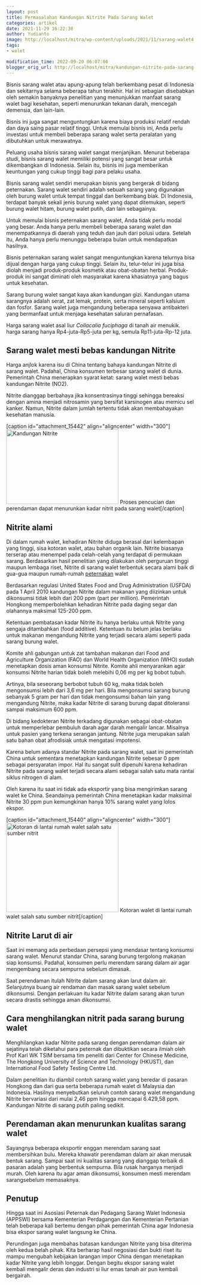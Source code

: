 ```yaml
---
layout: post
title: Permasalahan Kandungan Nitrite Pada Sarang Walet
categories: artikel
date: 2021-11-29 16:22:30
author: Yudianto
image: http://localhost/mitra/wp-content/uploads/2021/11/sarang-walet4.jpg
tags:
- walet

modification_time: 2022-09-20 06:07:06
blogger_orig_url: http://localhost/mitra/kandungan-nitrite-pada-sarang-walet.html
---
```


Bisnis sarang walet atau apung-apung telah berkembang pesat di Indonesia dan sekitarnya selama beberapa tahun terakhir. Hal ini sebagian disebabkan oleh semakin banyaknya penelitian yang menunjukkan manfaat sarang walet bagi kesehatan, seperti menurunkan tekanan darah, mencegah demensia, dan lain-lain.

Bisnis ini juga sangat menguntungkan karena biaya produksi relatif rendah dan daya saing pasar relatif tinggi. Untuk memulai bisnis ini, Anda perlu investasi untuk membeli beberapa sarang walet serta peralatan yang dibutuhkan untuk merawatnya.

Peluang usaha bisnis sarang walet sangat menjanjikan. Menurut beberapa studi, bisnis sarang walet memiliki potensi yang sangat besar untuk dikembangkan di Indonesia. Selain itu, bisnis ini juga memberikan keuntungan yang cukup tinggi bagi para pelaku usaha.

Bisnis sarang walet sendiri merupakan bisnis yang bergerak di bidang peternakan. Sarang walet sendiri adalah sebuah sarang yang digunakan oleh burung walet untuk tempat tinggal dan berkembang biak. Di Indonesia, terdapat banyak sekali jenis burung walet yang dapat ditemukan, seperti burung walet hitam, burung walet putih, dan lain sebagainya.

Untuk memulai bisnis peternakan sarang walet, Anda tidak perlu modal yang besar. Anda hanya perlu membeli beberapa sarang walet dan menempatkannya di daerah yang teduh dan jauh dari polusi udara. Setelah itu, Anda hanya perlu menunggu beberapa bulan untuk mendapatkan hasilnya.

Bisnis peternakan sarang walet sangat menguntungkan karena telurnya bisa dijual dengan harga yang cukup tinggi. Selain itu, telur-telur ini juga bisa diolah menjadi produk-produk kosmetik atau obat-obatan herbal. Produk-produk ini sangat diminati oleh masyarakat karena khasiatnya yang bagus untuk kesehatan.

Sarang burung walet sangat kaya akan kandungan gizi. Kandungan utama sarangnya adalah serat, zat lemak, protein, serta mineral seperti kalsium dan fosfor. Sarang walet juga mengandung beberapa senyawa antibakteri yang bermanfaat untuk menjaga kesehatan saluran pernafasan.

Harga sarang walet asal liur <em>Collacalia fuciphaga</em> di tanah air menukik. harga sarang hanya Rp4-juta-Rp5-juta per kg, semula Rp11-juta-Rp-12 juta.
<h2>Sarang walet mesti bebas kandungan Nitrite</h2>
Harga anjlok karena isu di China tentang bahaya kandungan Nitrite di sarang walet. Padahal, China konsumen terbesar sarang walet di dunia. Pemerintah China menerapkan syarat ketat: sarang walet mesti bebas kandungan Nitrite (NO2).

Nitrite dianggap berbahaya jika konsentrasinya tinggi sehingga bereaksi dengan amina menjadi nitrosamin yang bersifat karsinogen atau memicu sel kanker. Namun, Nitrite dalam jumlah tertentu tidak akan membahayakan kesehatan manusia.

[caption id="attachment_15442" align="aligncenter" width="300"]<a href="http://127.0.0.1/mitra/wp-content/uploads/2021/11/nitrat-walet.jpg"><img class="wp-image-15442 size-medium" src="http://127.0.0.1/mitra/wp-content/uploads/2021/11/nitrat-walet-300x199.jpg" alt="Kandungan Nitrite" width="300" height="199" /></a> Proses pencucian dan perendaman dapat menurunkan kadar nitrit pada sarang walet[/caption]
<h2 id="air">Nitrite alami</h2>
Di dalam rumah walet, kehadiran Nitrite diduga berasal dari kelembapan yang tinggi, sisa kotoran walet, atau bahan organik lain. Nitrite biasanya terserap atau menempel pada celah-celah yang terdapat di permukaan sarang.
Berdasarkan hasil penelitian yang dilakukan oleh perguruan tinggi maupun lembaga riset, Nitrite di sarang walet terbentuk secara alami baik di gua-gua maupun rumah-rumah <a class="wpil_keyword_link " title="peternakan" href="http://127.0.0.1/mitra/peternakan" data-wpil-keyword-link="linked">peternakan</a> walet

Berdasarkan regulasi United States Food and Drug Administration (USFDA) pada 1 April 2010 kandungan Nitrite dalam makanan yang diizinkan untuk dikonsumsi tidak lebih dari 200 ppm (part per million). Pemerintah Hongkong memperbolehkan kehadiran Nitrite pada daging segar dan olahannya maksimal 125-200 ppm.

Ketentuan pembatasan kadar Nitrite itu hanya berlaku untuk Nitrite yang sengaja ditambahkan (food additive). Ketentuan itu belum jelas berlaku untuk makanan mengandung Nitrite yang terjadi secara alami seperti pada sarang burung walet.

Komite ahli gabungan untuk zat tambahan makanan dari Food and Agriculture Organization (FAO) dan World Health Organization (WHO) sudah menetapkan dosis aman konsumsi Nitrite. Komite ahli menyarankan agar konsumsi Nitrite harian tidak boleh melebihi 0,06 mg per kg bobot tubuh.

Artinya, bila seseorang berbobot tubuh 60 kg, maka tidak boleh mengonsumsi lebih dari 3,6 mg per hari. Bila mengonsumsi sarang burung sebanyak 5 gram per hari dan tidak mengonsumsi bahan lain yang mengandung Nitrite, maka kadar Nitrite di sarang burung dapat ditoleransi sampai maksimum 600 ppm.

Di bidang kedokteran Nitrite terkadang digunakan sebagai obat-obatan untuk memperlebar pembuluh darah agar darah mengalir lancar. Misalnya untuk pasien yang terkena serangan jantung. Nitrite juga merupakan salah satu bahan obat afrodisiak untuk mengatasi impotensi.

Karena belum adanya standar Nitrite pada sarang walet, saat ini pemerintah China untuk sementara menetapkan kandungan Nitrite sebesar 0 ppm sebagai persyaratan impor. Hal itu sangat sulit dipenuhi karena kehadiran Nitrite pada sarang walet terjadi secara alami sebagai salah satu mata rantai siklus nitrogen di alam.

Oleh karena itu saat ini tidak ada eksportir yang bisa mengirimkan sarang walet ke China. Seandainya pemerintah China menetapkan kadar maksimal Nitrite 30 ppm pun kemungkinan hanya 10% sarang walet yang lolos ekspor.

[caption id="attachment_15440" align="aligncenter" width="300"]<a href="http://127.0.0.1/mitra/wp-content/uploads/2021/11/nitrat-sarang-walet.jpg"><img class="wp-image-15440 size-medium" src="http://127.0.0.1/mitra/wp-content/uploads/2021/11/nitrat-sarang-walet-300x238.jpg" alt="Kotoran di lantai rumah walet salah satu sumber nitrit" width="300" height="238" /></a> Kotoran walet di lantai rumah walet salah satu sumber nitrit[/caption]
<h2 id="air">Nitrite Larut di air</h2>
Saat ini memang ada perbedaan persepsi yang mendasar tentang konsumsi sarang walet. Menurut standar China, sarang burung tergolong makanan siap konsumsi. Padahal, konsumen perlu merendam sarang dalam air agar mengembang secara sempurna sebelum dimasak.

Saat perendaman itulah Nitrite dalam sarang akan larut dalam air. Selanjutnya buang air rendaman dan masak sarang walet sebelum dikonsumsi. Dengan perlakuan itu kadar Nitrite dalam sarang akan turun secara drastis sehingga aman dikonsumsi.
<h2>Cara menghilangkan nitrit pada sarang burung walet</h2>
Menghilangkan kadar Nitrite pada sarang dengan perendaman dalam air sejatinya telah diketahui para peternak dan dibuktikan secara ilmiah oleh Prof Karl WK TSIM bersama tim peneliti dari Center for Chinese Medicine, The Hongkong University of Science and Technology (HKUST), dan International Food Safety Testing Centre Ltd.

Dalam penelitian itu diambil contoh sarang walet yang beredar di pasaran Hongkong dan dari gua serta beberapa rumah walet di Malaysia dan Indonesia. Hasilnya menyebutkan seluruh contoh sarang walet mengandung Nitrite bervariasi dari mulai 2,46 ppm hingga mencapai 6.429,58 ppm. Kandungan Nitrite di sarang putih paling sedikit.
<h2>Perendaman akan menurunkan kualitas sarang walet</h2>
Sayangnya beberapa eksportir enggan merendam sarang saat membersihkan bulu. Mereka khawatir perendaman dalam air akan merusak bentuk sarang. Sampai saat ini kualitas sarang yang dianggap terbaik di pasaran adalah yang berbentuk sempurna. Bila rusak harganya menjadi murah. Oleh karena itu agar aman dikonsumsi, konsumen mesti merendam sarangsebelum memasaknya.
<h2>Penutup</h2>
Hingga saat ini Asosiasi Peternak dan Pedagang Sarang Walet Indonesia (APPSWI) bersama Kementerian Perdagangan dan Kementerian Pertanian telah beberapa kali bertemu dengan pihak pemerintah China agar Indonesia bisa ekspor sarang walet langsung ke China.

Perundingan juga membahas batasan kandungan Nitrite yang bisa diterima oleh kedua belah pihak. Kita berharap hasil negosiasi dan bukti riset itu mampu mengubah kebijakan larangan impor China dengan menetapkan kadar Nitrite yang lebih longgar. Dengan begitu ekspor sarang walet kembali mengalir deras dan industri si liur emas tanah air pun kembali bergairah.
